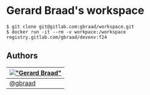 Gerard Braad's workspace
========================

```
$ git clone git@gitlab.com:gbraad/workspace.git
$ docker run -it --rm -v workpace:/workspace registry.gitlab.com/gbraad/devenv:f24
```


Authors
-------

| [!["Gerard Braad"](http://gravatar.com/avatar/e466994eea3c2a1672564e45aca844d0.png?s=60)](http://gbraad.nl "Gerard Braad <me@gbraad.nl>") |
|---|
| [@gbraad](https://twitter.com/gbraad)  |

